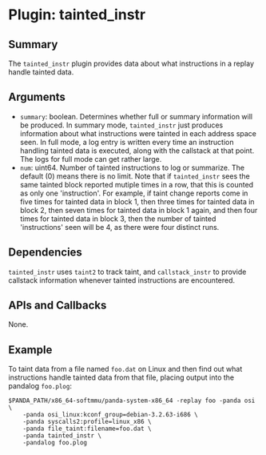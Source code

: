 Plugin: tainted_instr
===========

Summary
-------

The `tainted_instr` plugin provides data about what instructions in a replay handle tainted data.

Arguments
---------

* `summary`: boolean. Determines whether full or summary information will be produced. In summary mode, `tainted_instr` just produces information about what instructions were tainted in each address space seen. In full mode, a log entry is written every time an instruction handling tainted data is executed, along with the callstack at that point. The logs for full mode can get rather large.
* `num`: uint64.  Number of tainted instructions to log or summarize.  The default (0) means there is no limit.  Note that if `tainted_instr` sees the same tainted block reported mutiple times in a row, that this is counted as only one 'instruction'.  For example, if taint change reports come in five times for tainted data in block 1, then three times for tainted data in block 2, then seven times for tainted data in block 1 again, and then four times for tainted data in block 3, then the number of tainted 'instructions' seen will be 4, as there were four distinct runs.

Dependencies
------------

`tainted_instr` uses `taint2` to track taint, and `callstack_instr` to provide callstack information whenever tainted instructions are encountered.

APIs and Callbacks
------------------

None.

Example
-------

To taint data from a file named `foo.dat` on Linux and then find out what instructions handle tainted data from that file, placing output into the pandalog `foo.plog`:

    $PANDA_PATH/x86_64-softmmu/panda-system-x86_64 -replay foo -panda osi \
        -panda osi_linux:kconf_group=debian-3.2.63-i686 \
        -panda syscalls2:profile=linux_x86 \
        -panda file_taint:filename=foo.dat \
        -panda tainted_instr \
        -pandalog foo.plog
